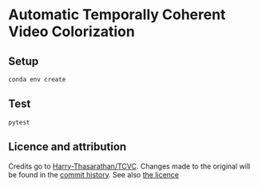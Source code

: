 # Automatic Temporally Coherent Video Colorization

## Setup

`conda env create`

## Test

`pytest`

## Licence and attribution

Credits go to [Harry-Thasarathan/TCVC](https://github.com/Harry-Thasarathan/TCVC). Changes made to the original will be found in the [commit history](https://github.com/iver56/TCVC/commits/master). See also [the licence](https://github.com/iver56/TCVC/blob/master/LICENCE.md)
